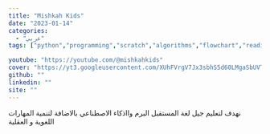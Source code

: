 ```yaml
---
title: "Mishkah Kids"
date: "2023-01-14"
categories:
  - "عربي"
tags: ["python","programming","scratch","algorithms","flowchart","reading","thinking","chatbot","c","embedded","problem solving","Machine Learning ML","kids","arduino","AI","clean code","image processing","compiler","computer programming","computer science","competitive-programming","iot","cs50","PROGRAMMING languages"]

youtube: "https://youtube.com/@mishkahkids"
cover: "https://yt3.googleusercontent.com/XUhFVrgV7Jx3sbhS5d60LMgaSbUVTYx2p8pec-95qaStAtd9hg1tHfFNTQPM_I1h50o5plQIKA=s176-c-k-c0x00ffffff-no-rj"
github: ""
linkedin: ""
site: ""
---
```




نهدف لتعليم جيل لغة المستقبل البرم وااذكاء الاصطناعي بالاضافة لتنمية المهارات اللغوية و العقلية
